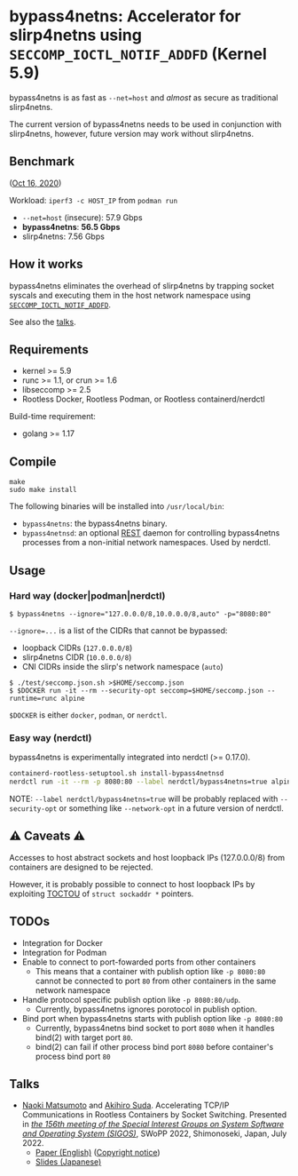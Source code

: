# bypass4netns: Accelerator for slirp4netns using `SECCOMP_IOCTL_NOTIF_ADDFD` (Kernel 5.9)

bypass4netns is as fast as `--net=host` and _almost_ as secure as traditional slirp4netns.

The current version of bypass4netns needs to be used in conjunction with slirp4netns,
however, future version may work without slirp4netns.

## Benchmark

([Oct 16, 2020](https://github.com/rootless-containers/bypass4netns/tree/0f2633f8c8022d39caacd94372855df401411ae2))

Workload: `iperf3 -c HOST_IP` from `podman run`

- `--net=host` (insecure): 57.9 Gbps
- **bypass4netns**: **56.5 Gbps**
- slirp4netns: 7.56 Gbps

## How it works

bypass4netns eliminates the overhead of slirp4netns by trapping socket syscals and executing them in the host network namespace using
[`SECCOMP_IOCTL_NOTIF_ADDFD`](https://man7.org/linux/man-pages/man2/seccomp_unotify.2.html).

See also the [talks](#talks).

## Requirements
- kernel >= 5.9
- runc >= 1.1, or crun >= 1.6
- libseccomp >= 2.5
- Rootless Docker, Rootless Podman, or Rootless containerd/nerdctl

Build-time requirement:
- golang >= 1.17

## Compile

```console
make
sudo make install
```

The following binaries will be installed into `/usr/local/bin`:
- `bypass4netns`: the bypass4netns binary.
- `bypass4netnsd`: an optional [REST](./pkg/api/daemon/openapi.yaml) daemon for controlling bypass4netns processes from a non-initial network namespaces. Used by nerdctl.

## Usage
### Hard way (docker|podman|nerdctl)
```console
$ bypass4netns --ignore="127.0.0.0/8,10.0.0.0/8,auto" -p="8080:80"
```

`--ignore=...` is a list of the CIDRs that cannot be bypassed:
- loopback CIDRs (`127.0.0.0/8`)
- slirp4netns CIDR (`10.0.0.0/8`)
- CNI CIDRs inside the slirp's network namespace (`auto`)

```console
$ ./test/seccomp.json.sh >$HOME/seccomp.json
$ $DOCKER run -it --rm --security-opt seccomp=$HOME/seccomp.json --runtime=runc alpine
```

`$DOCKER` is either `docker`, `podman`, or `nerdctl`.

### Easy way (nerdctl)

bypass4netns is experimentally integrated into nerdctl (>= 0.17.0).

```bash
containerd-rootless-setuptool.sh install-bypass4netnsd
nerdctl run -it --rm -p 8080:80 --label nerdctl/bypass4netns=true alpine
```

NOTE: `--label nerdctl/bypass4netns=true` will be probably replaced with `--security-opt` or something like `--network-opt` in a future version of nerdctl.

## :warning: Caveats :warning:
Accesses to host abstract sockets and host loopback IPs (127.0.0.0/8) from containers are designed to be rejected.

However, it is probably possible to connect to host loopback IPs by exploiting [TOCTOU](https://elixir.bootlin.com/linux/v5.9/source/include/uapi/linux/seccomp.h#L81)
of `struct sockaddr *` pointers.

## TODOs
- Integration for Docker
- Integration for Podman
- Enable to connect to port-fowarded ports from other containers
    - This means that a container with publish option like `-p 8080:80` cannot be connected to port `80` from other containers in the same network namespace
- Handle protocol specific publish option like `-p 8080:80/udp`.
    - Currently, bypass4netns ignores porotocol in publish option.
- Bind port when bypass4netns starts with publish option like `-p 8080:80`
    - Currently, bypass4netns bind socket to port `8080` when it handles bind(2) with target port `80`.
    - bind(2) can fail if other process bind port `8080` before container's process bind port `80`

## Talks
- [Naoki Matsumoto](https://github.com/naoki9911) and [Akihiro Suda](https://github.com/AkihiroSuda).
  Accelerating TCP/IP Communications in Rootless Containers by Socket Switching.
  Presented in [_the 156th meeting of the Special Interest Groups on System Software and Operating System (SIGOS)_](http://www.ipsj.or.jp/sig/os/index.php?2022%C7%AF7%B7%EE%B8%A6%B5%E6%B2%F1),
  SWoPP 2022, Shimonoseki, Japan, July 2022.
    - [Paper (English)](https://pibvt.net/IPSJ-OS22156009.pdf) ([Copyright notice](https://pibvt.net/notice-ipsj.html))
    - [Slides (Japanese)](https://speakerdeck.com/mt2naoki/ip-communications-in-rootless-containers-by-socket-switching)
